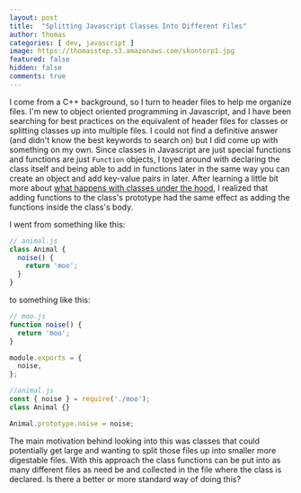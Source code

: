 ```yaml
---
layout: post
title:  "Splitting Javascript Classes Into Different Files"
author: thomas
categories: [ dev, javascript ]
image: https://thomasstep.s3.amazonaws.com/skontorp1.jpg
featured: false
hidden: false
comments: true
---
```

I come from a C++ background, so I turn to header files to help me organize files.
I'm new to object oriented programming in Javascript, and I have been searching for best practices on the equivalent of header files for classes or splitting classes up into multiple files.
I could not find a definitive answer (and didn't know the best keywords to search on) but I did come up with something on my own.
Since classes in Javascript are just special functions and functions are just `Function` objects, I toyed around with declaring the class itself and being able to add in functions later in the same way you can create an object and add key-value pairs in later.
After learning a little bit more about [what happens with classes under the hood](https://developer.mozilla.org/en-US/docs/Web/JavaScript/Reference/Classes), I realized that adding functions to the class's prototype had the same effect as adding the functions inside the class's body.

I went from something like this:
```javascript
// animal.js
class Animal {
  noise() {
    return 'moo';
  }
}
```

to something like this:
```javascript
// moo.js
function noise() {
  return 'moo';
}

module.exports = {
  noise,
};

//animal.js
const { noise } = require('./moo');
class Animal {}

Animal.prototype.noise = noise;
```

The main motivation behind looking into this was classes that could potentially get large and wanting to split those files up into smaller more digestable files.
With this approach the class functions can be put into as many different files as need be and collected in the file where the class is declared.
Is there a better or more standard way of doing this?
